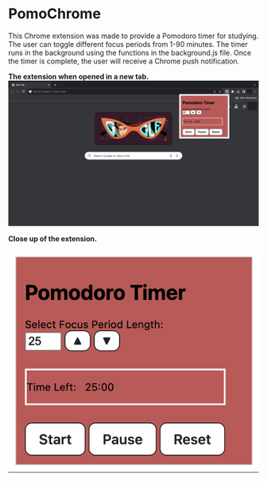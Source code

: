 # PomoChrome
This Chrome extension was made to provide a Pomodoro timer for studying. The user can toggle different focus periods from 1-90 minutes. The timer runs in the background using the functions in the background.js file. Once the timer is complete, the user will receive a Chrome push notification.

**The extension when opened in a new tab.**
![My Extension Displayed](https://github.com/sudhirv1/PomoChrome/blob/962ff1ebe627c58ab50e028cce551335f2c7bab2/Chrome_Mock_Up.png)

**Close up of the extension.**

![My Extension Only](https://github.com/sudhirv1/PomoChrome/blob/07e50a58ec3cd40527990fe3ec472b2719fbe5bc/Extesnion_Only_Pic.png)
